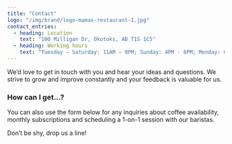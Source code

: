 ```yaml
---
title: "Contact"
logo: "/img/brand/logo-mamas-restaurant-1.jpg"
contact_entries:
  - heading: Location
    text: "100 Milligan Dr, Okotoks, AB T1S 1C5"
  - heading: Working hours
    text: "Tuesday – Saturday: 11AM – 9PM; Sunday: 4PM - 8PM; Monday: Closed"
---
```


We’d love to get in touch with you and hear your ideas and questions. We strive to grow and improve constantly and your feedback is valuable for us.

<h3 class="f4 b lh-title mb2">How can I get…?</h3>

You can also use the form below for any inquiries about coffee availability, monthly subscriptions and scheduling a 1-on-1 session with our baristas.

Don’t be shy, drop us a line!
